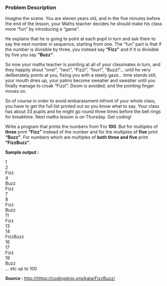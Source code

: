 
### Problem Description
Imagine the scene. You are eleven years old, and in the five minutes before the end of the lesson, your Maths teacher decides he should make his class more “fun” by introducing a “game”. 
  
He explains that he is going to point at each pupil in turn and ask them to say the next number in sequence, starting from one. The “fun” part is that if the number is divisible by three, you instead say **“Fizz”** and if it is divisible by five you say **“Buzz”**. 
  
So now your maths teacher is pointing at all of your classmates in turn, and they happily shout “one!”, “two!”, “Fizz!”, “four!”, “Buzz!”… until he very deliberately points at you, fixing you with a steely gaze… time stands still, your mouth dries up, your palms become sweatier and sweatier until you finally manage to croak “Fizz!”. Doom is avoided, and the pointing finger moves on.
	

So of course in order to avoid embarassment infront of your whole class, you have to get the full list printed out so you know what to say. Your class has about 33 pupils and he might go round three times before the bell rings for breaktime. Next maths lesson is on Thursday. Get coding!
	

Write a program that prints the numbers from **1** to **100**. But for multiples of **three** print **“Fizz”** instead of the number and for the multiples of **five** print **“Buzz”**. For numbers which are multiples of **both three and five** print **“FizzBuzz“**.

**Sample output :**

1   
2   
Fizz   
4   
Buzz   
Fizz   
7   
8   
Fizz   
Buzz   
11   
Fizz   
13   
14   
FizzBuzz   
16   
17   
Fizz   
19   
Buzz   
... etc up to 100

**Source :** <http://https://codingdojo.org/kata/FizzBuzz/> 

